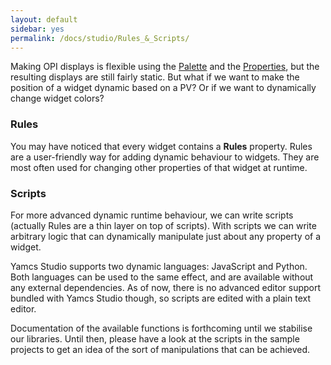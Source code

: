 ```yaml
---
layout: default
sidebar: yes
permalink: /docs/studio/Rules_&_Scripts/
---
```


Making OPI displays is flexible using the [Palette](/docs/studio/Palette/) and the [Properties](/docs/studio/Properties/), but the resulting displays are still fairly static. But what if we want to make the position of a widget dynamic based on a PV? Or if we want to dynamically change widget colors?

### Rules
You may have noticed that every widget contains a **Rules** property. Rules are a user-friendly way for adding dynamic behaviour to widgets. They are most often used for changing other properties of that widget at runtime.



### Scripts
For more advanced dynamic runtime behaviour, we can write scripts (actually Rules are a thin layer on top of scripts). With scripts we can write arbitrary logic that can dynamically manipulate just about any property of a widget.

Yamcs Studio supports two dynamic languages: JavaScript and Python. Both languages can be used to the same effect, and are available without any external dependencies. As of now, there is no advanced editor support bundled with Yamcs Studio though, so scripts are edited with a plain text editor.

Documentation of the available functions is forthcoming until we stabilise our libraries. Until then, please have a look at the scripts in the sample projects to get an idea of the sort of manipulations that can be achieved.
